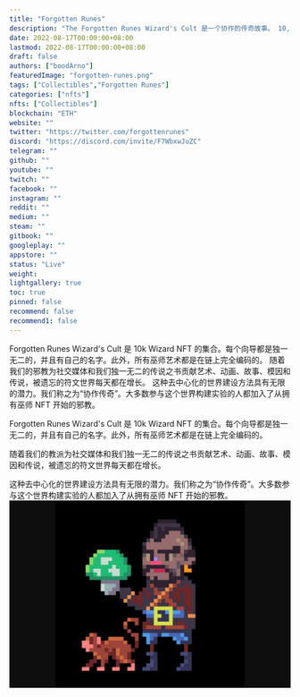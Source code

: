 ```yaml
---
title: "Forgotten Runes"
description: "The Forgotten Runes Wizard's Cult 是一个协作的传奇故事。 10,000 个独特的 Wizard NFT，在链上完全编码。"
date: 2022-08-17T00:00:00+08:00
lastmod: 2022-08-17T00:00:00+08:00
draft: false
authors: ["boodArno"]
featuredImage: "forgotten-runes.png"
tags: ["Collectibles","Forgotten Runes"]
categories: ["nfts"]
nfts: ["Collectibles"]
blockchain: "ETH"
website: ""
twitter: "https://twitter.com/forgottenrunes"
discord: "https://discord.com/invite/F7WbxwJuZC"
telegram: ""
github: ""
youtube: ""
twitch: ""
facebook: ""
instagram: ""
reddit: ""
medium: ""
steam: ""
gitbook: ""
googleplay: ""
appstore: ""
status: "Live"
weight: 
lightgallery: true
toc: true
pinned: false
recommend: false
recommend1: false
---
```

Forgotten Runes Wizard's Cult 是 10k Wizard NFT 的集合。每个向导都是独一无二的，并且有自己的名字。此外，所有巫师艺术都是在链上完全编码的。
随着我们的邪教为社交媒体和我们独一无二的传说之书贡献艺术、动画、故事、模因和传说，被遗忘的符文世界每天都在增长。
这种去中心化的世界建设方法具有无限的潜力。我们称之为“协作传奇”。大多数参与这个世界构建实验的人都加入了从拥有巫师 NFT 开始的邪教。

Forgotten Runes Wizard's Cult 是 10k Wizard NFT 的集合。每个向导都是独一无二的，并且有自己的名字。此外，所有巫师艺术都是在链上完全编码的。

随着我们的教派为社交媒体和我们独一无二的传说之书贡献艺术、动画、故事、模因和传说，被遗忘的符文世界每天都在增长。

这种去中心化的世界建设方法具有无限的潜力。我们称之为“协作传奇”。大多数参与这个世界构建实验的人都加入了从拥有巫师 NFT 开始的邪教。![forgottenrunes-dapp-collectibles-ethereum-image1_2638adcdec600dced08ee86331debbe9](forgottenrunes-dapp-collectibles-ethereum-image1_2638adcdec600dced08ee86331debbe9.png)